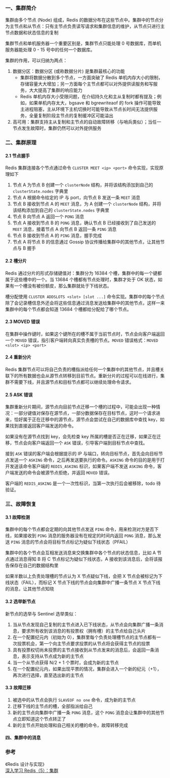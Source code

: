 ### 一、集群简介

集群由多个节点 (Node) 组成，Redis 的数据分布在这些节点中。集群中的节点分为主节点和从节点：只有主节点负责读写请求和集群信息的维护，从节点只进行主节点数据和状态信息的复制

集群节点和单机服务器一个重要区别是，集群节点只能处理 0 号数据库，而单机服务器能处理 0 - 15 号中的任何一个数据库。

集群的作用，可以归纳为两点：

 1. 数据分区：数据分区 (或称数据分片) 是集群最核心的功能
     - 集群将数据分散到多个节点，一方面突破了 Redis 单机内存大小的限制，存储容量大大增加；另一方面每个主节点都可以对外提供读服务和写服务，大大提高了集群的响应能力
     - Redis 单机内存大小受限问题，在介绍持久化和主从复制时都有提及；例如，如果单机内存太大，bgsave 和 bgrewriteaof 的 fork 操作可能导致主进程阻塞，主从环境下主机切换时可能导致从节点长时间无法提供服务，全量复制阶段主节点的复制缓冲区可能溢出
 2. 高可用：集群支持主从复制和主节点的自动故障转移（与哨兵类似）；当任一节点发生故障时，集群仍然可以对外提供服务

### 二、集群原理

#### 2.1 节点握手

Redis 集群连接各个节点通过命令 `CLUSTER MEET <ip> <port>` 命令实现，实现原理如下
 
 1. 节点 A 为节点 B 创建一个 `clusterNode` 结构，并将该结构添加到自己的 `clusterState.nodes` 字典里
 2. 节点 A 根据命令给定的 IP 与 port，向节点 B 发送一条 `MEET` 消息
 3. 节点 B 接收到节点 A 的 `MEET` 消息，为 A 创建一个 `clusterNode` 结构，并将该结构添加到自己的 `clusterState.nodes` 字典里
 4. 节点 B 向节点 A 返回一个 `PONG` 消息
 5. 节点 A 接收到节点 B 的 `PONG` 消息，确认节点 B 已经接收到了自己发送的 `MEET` 消息，接着节点 A 向节点 B 返回一条 `PING` 消息
 6. 节点 B 接收到节点 A 的 `PING` 消息，握手完成
 7. 节点 A 将节点 B 的信息通过 Gossip 协议传播给集群中的其他节点，让其他节点与 B 握手

#### 2.2 槽分片

Redis 通过分片的形式存储键值对：集群分为 16384 个槽，集群中的每一个键都属于这些槽中的一个。当 13684 个槽都有节点处理时，集群才处于 OK 状态，如果有一个槽没有被份额皮，那么集群就处于下线状态。

槽分配使用 `CLUSTER ADDSLOTS <slot> [slot ...]` 命令实现。集群中的每个节点除了会记录槽信息外还会将这些信息通过消息发送给集群中的其他节点，这样一来集群中的每个节点都会知道 13684 个槽都给分配给了哪个节点。

#### 2.3 MOVED 错误

在集群中操作键时，如果这个键所在的槽不属于当前节点时，节点会向客户端返回一个 `MOVED` 错误，指引客户端转向真实负责槽的节点。`MOVED` 错误格式：`MOVED <slot> <ip> <port>`

#### 2.4 重新分片

Redis 集群节点可以将自己负责的槽指派给任何一个集群中的其他节点，并且槽关联下的所有数据也会从源节点转移到目前节点。重新分片的过程可以在线进行，集群不需要下线，并且源节点和目标节点都可以继续处理命令请求。

#### 2.5 ASK 错误

集群重新分片期间，源节点向目前节点迁移一个槽的过程中，可能会出现一种情况：一部分键值对保存在源节点，一部分数据保存在目标节点，这时一个请求进来，恰好属于正在迁移中的源节点，源节点会尝试在自己的数据库中查找 key，如果找到直接返回客户端发送的命令。

如果没有在源节点找到 key，会先检查 key 所属的槽是否正在迁移，如果正在迁移，节点会向客户端返回一个 `ASK` 错误，引导客户端到目标节点中查找。

接到 `ASK` 错误的客户端会根据提示的 IP 与端口，转向目标节点，首先会向目标节点发送一个 `ASKING` 命令，之后再发送要执行的命令。`ASKING` 命令的目的是用于打开发送该命令客户端的	 `REDIS_ASKING` 标识，如果客户端不发送 `ASKING` 命令，客户端发送的命令会被源节点拒绝，并返回 `MOVED` 错误。

客户端的 `REDIS_ASKING` 是一个一次性标识，当第一次执行后会被移除，todo 待验证。


### 三、故障恢复

#### 3.1 故障检测

集群中的每个节点都会定期的向其他节点发送 `PING` 命令，用来检测对方是否下线，如果接收到 `PING` 消息的服务器没有在规定的时间内返回 `PONG` 消息，那么发送 `PING` 消息的节点会将目标节点标记为疑似下线状态（PFAIL）

集群中的各个节点会互相发送消息来交换集群中各个节点的状态信息，比如 A 节点通过消息得知 B 将 C 节点标记为疑似下线状态，A 接收到该消息后，会将该报告保存在自己的数据结构里

如果半数以上负责处理槽的节点认为 X 节点疑似下线，会把 X 节点会被标记为下线状态（FAIL），而标记 X 节点下线的节点会向集群中广播一条节点 X 节点下线的消息，让其他节点知晓

#### 3.2 选举新节点

新节点的选举与 Sentinel 选举类似：

 1. 当从节点发现自己复制的主节点进入已下线状态，从节点会向集群广播一条消息，要求所有收到该消息的有投票权（拥有槽）的主节点给自己头片
 2. 在一个配置纪元内（初始为 0），集群里每个负责处理槽节点的主节点都有一次投票机会，第一个向主节点要求投票的从节点将会获得主节点的投票
 3. 具有投票权切尚未投票的主节点接收到从节点发来的消息后，会返回一条消息，表示支持从节点成为新的主节点
 4. 当一个从节点获得 N/2 + 1 个票时，会成为新的主节点
 5. 在一个配置纪元内，如果出现平票的情况，集群会进入一个新的纪元（+1），再次进行选择，直至选出新的主节点

#### 3.3 故障迁移

 1. 被选中的从节点会执行 `SLAVEOF no one` 命令，成为新的主节点
 2. 迁移下线的主节点的槽，全部指派给自己
 3. 新的主节点向集群中广播一条 `PONG` 消息，这个 `PONG` 消息会让集群中的其他节点立即知道这个节点转正了
 4. 新的主节点开始处理和自己相关的槽的命令，故障转移完成

#### 四、集群中的消息


### 参考

《Redis 设计与实现》 <br>
[深入学习 Redis（5）：集群 ](https://www.cnblogs.com/kismetv/p/9853040.html) <br>